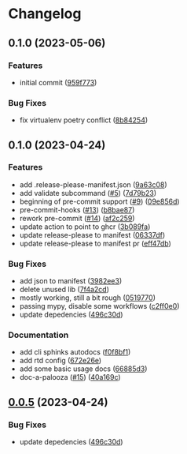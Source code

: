 # Changelog

## 0.1.0 (2023-05-06)


### Features

* initial commit ([959f773](https://github.com/andrewthetechie/cookiecutter-autodocs/commit/959f773527aad9b9afc3df30325d92c040c24ef2))


### Bug Fixes

* fix virtualenv poetry conflict ([8b84254](https://github.com/andrewthetechie/cookiecutter-autodocs/commit/8b84254bae16421686cbd289530c8062b4b5fd53))

## 0.1.0 (2023-04-24)


### Features

* add .release-please-manifest.json ([9a63c08](https://github.com/andrewthetechie/cookiecutter-autodocs/commit/9a63c080ccfb084740235e9a8ab58416132565ae))
* add validate subcommand ([#5](https://github.com/andrewthetechie/cookiecutter-autodocs/issues/5)) ([7d79b23](https://github.com/andrewthetechie/cookiecutter-autodocs/commit/7d79b23f48296d3a3c4c85bf7c27947b4861de96))
* beginning of pre-commit support ([#9](https://github.com/andrewthetechie/cookiecutter-autodocs/issues/9)) ([09e856d](https://github.com/andrewthetechie/cookiecutter-autodocs/commit/09e856dc026d39cb5c711668df1cb0d165c67067))
* pre-commit-hooks ([#13](https://github.com/andrewthetechie/cookiecutter-autodocs/issues/13)) ([b8bae87](https://github.com/andrewthetechie/cookiecutter-autodocs/commit/b8bae873a44b5d363d969a96145d2f2d3fe15286))
* rework pre-commit ([#14](https://github.com/andrewthetechie/cookiecutter-autodocs/issues/14)) ([af2c259](https://github.com/andrewthetechie/cookiecutter-autodocs/commit/af2c259fe90d280a05230daa976204ee9b0d5f86))
* update action to point to ghcr ([3b089fa](https://github.com/andrewthetechie/cookiecutter-autodocs/commit/3b089fa38eb73de3ccbed177ad9f9eb269214ed2))
* update release-please to manifest ([06337df](https://github.com/andrewthetechie/cookiecutter-autodocs/commit/06337df30e413e21b211e32cb58bf1118fd83938))
* update release-please to manifest pr ([eff47db](https://github.com/andrewthetechie/cookiecutter-autodocs/commit/eff47db69f54aba2a2a3ce21fc6205b3ede0bfa9))


### Bug Fixes

* add json to manifest ([3982ee3](https://github.com/andrewthetechie/cookiecutter-autodocs/commit/3982ee3af97d9f09d01ebe6b7235082f67f804c8))
* delete unused lib ([7f4a2cd](https://github.com/andrewthetechie/cookiecutter-autodocs/commit/7f4a2cd0fb7266c733c11e94425d17cc996a9cd7))
* mostly working, still a bit rough ([0519770](https://github.com/andrewthetechie/cookiecutter-autodocs/commit/05197709a4c13370cf1f3ff0f18cc56104324ede))
* passing mypy, disable some workflows ([c2ff0e0](https://github.com/andrewthetechie/cookiecutter-autodocs/commit/c2ff0e021380cb7a13d0accdff2310a67c4aef1a))
* update depedencies ([496c30d](https://github.com/andrewthetechie/cookiecutter-autodocs/commit/496c30da5bf4cb6690f4a7300930cb0e08f7bb25))


### Documentation

* add cli sphinks autodocs ([f0f8bf1](https://github.com/andrewthetechie/cookiecutter-autodocs/commit/f0f8bf1964412f0d3f632f759aa921423413d012))
* add rtd config ([672e26e](https://github.com/andrewthetechie/cookiecutter-autodocs/commit/672e26e1be914feca8c656615bfeb6c0653ae302))
* add some basic usage docs ([66885d3](https://github.com/andrewthetechie/cookiecutter-autodocs/commit/66885d3bfca433a5989f88fccdc7d63b9b3af8eb))
* doc-a-palooza ([#15](https://github.com/andrewthetechie/cookiecutter-autodocs/issues/15)) ([40a169c](https://github.com/andrewthetechie/cookiecutter-autodocs/commit/40a169c2952b7cba0413dc9e1b33799caec6b19c))

## [0.0.5](https://github.com/andrewthetechie/cookiecutter-autodocs/compare/v0.0.4...v0.0.5) (2023-04-24)


### Bug Fixes

* update depedencies ([496c30d](https://github.com/andrewthetechie/cookiecutter-autodocs/commit/496c30da5bf4cb6690f4a7300930cb0e08f7bb25))
